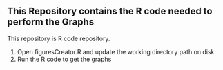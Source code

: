 ## This Repository contains the R code needed to perform the Graphs
This repository is R code repository. 

1. Open figuresCreator.R and update the working directory path on disk.
2. Run the R code to get the graphs
 